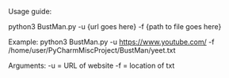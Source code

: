 Usage guide:

python3 BustMan.py -u {url goes here} -f {path to file goes here}

Example:
python3 BustMan.py -u https://www.youtube.com/ -f /home/user/PyCharmMiscProject/BustMan/yeet.txt


Arguments:
-u = URL of website
-f = location of txt
